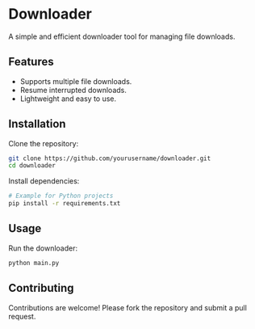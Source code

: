 # Downloader

A simple and efficient downloader tool for managing file downloads.

## Features

- Supports multiple file downloads.
- Resume interrupted downloads.
- Lightweight and easy to use.

## Installation

Clone the repository:

```bash
git clone https://github.com/yourusername/downloader.git
cd downloader
```

Install dependencies:

```bash
# Example for Python projects
pip install -r requirements.txt
```

## Usage

Run the downloader:

```bash
python main.py
```

## Contributing

Contributions are welcome! Please fork the repository and submit a pull request.

